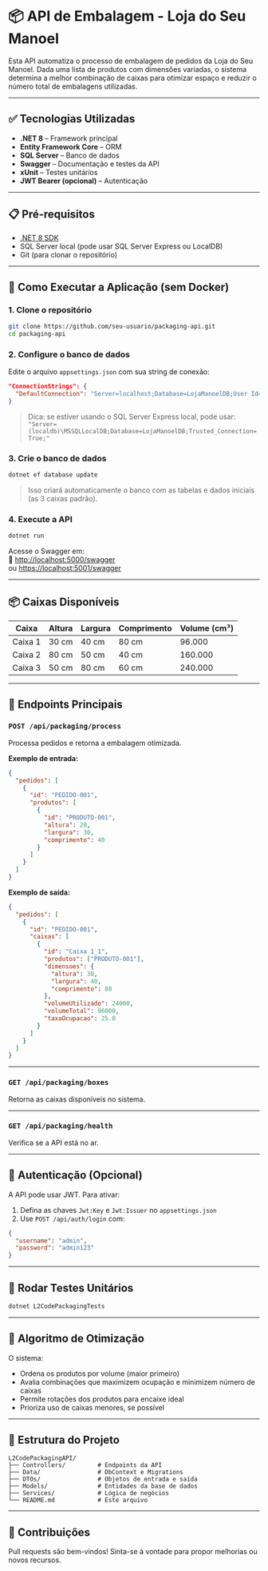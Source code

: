 # 📦 API de Embalagem - Loja do Seu Manoel

Esta API automatiza o processo de embalagem de pedidos da Loja do Seu Manoel. Dada uma lista de produtos com dimensões variadas, o sistema determina a melhor combinação de caixas para otimizar espaço e reduzir o número total de embalagens utilizadas.

---

## ✅ Tecnologias Utilizadas

- **.NET 8** – Framework principal
- **Entity Framework Core** – ORM
- **SQL Server** – Banco de dados
- **Swagger** – Documentação e testes da API
- **xUnit** – Testes unitários
- **JWT Bearer (opcional)** – Autenticação

---

## 📋 Pré-requisitos

- [.NET 8 SDK](https://dotnet.microsoft.com/en-us/download)
- SQL Server local (pode usar SQL Server Express ou LocalDB)
- Git (para clonar o repositório)

---

## 🚀 Como Executar a Aplicação (sem Docker)

### 1. Clone o repositório

```bash
git clone https://github.com/seu-usuario/packaging-api.git
cd packaging-api
```

### 2. Configure o banco de dados

Edite o arquivo `appsettings.json` com sua string de conexão:

```json
"ConnectionStrings": {
  "DefaultConnection": "Server=localhost;Database=LojaManoelDB;User Id=sa;Password=SuaSenhaAqui;"
}
```

> Dica: se estiver usando o SQL Server Express local, pode usar:  
> `"Server=(localdb)\MSSQLLocalDB;Database=LojaManoelDB;Trusted_Connection=True;"`

### 3. Crie o banco de dados

```bash
dotnet ef database update
```

> Isso criará automaticamente o banco com as tabelas e dados iniciais (as 3 caixas padrão).

### 4. Execute a API

```bash
dotnet run
```

Acesse o Swagger em:  
🔗 [http://localhost:5000/swagger](http://localhost:5000/swagger)  
ou [https://localhost:5001/swagger](https://localhost:5001/swagger)

---

## 📦 Caixas Disponíveis

| Caixa   | Altura | Largura | Comprimento | Volume (cm³) |
|---------|--------|---------|-------------|---------------|
| Caixa 1 | 30 cm  | 40 cm   | 80 cm       | 96.000        |
| Caixa 2 | 80 cm  | 50 cm   | 40 cm       | 160.000       |
| Caixa 3 | 50 cm  | 80 cm   | 60 cm       | 240.000       |

---

## 🔧 Endpoints Principais

### `POST /api/packaging/process`

Processa pedidos e retorna a embalagem otimizada.

**Exemplo de entrada:**
```json
{
  "pedidos": [
    {
      "id": "PEDIDO-001",
      "produtos": [
        {
          "id": "PRODUTO-001",
          "altura": 20,
          "largura": 30,
          "comprimento": 40
        }
      ]
    }
  ]
}
```

**Exemplo de saída:**
```json
{
  "pedidos": [
    {
      "id": "PEDIDO-001",
      "caixas": [
        {
          "id": "Caixa 1_1",
          "produtos": ["PRODUTO-001"],
          "dimensoes": {
            "altura": 30,
            "largura": 40,
            "comprimento": 80
          },
          "volumeUtilizado": 24000,
          "volumeTotal": 96000,
          "taxaOcupacao": 25.0
        }
      ]
    }
  ]
}
```

---

### `GET /api/packaging/boxes`

Retorna as caixas disponíveis no sistema.

---

### `GET /api/packaging/health`

Verifica se a API está no ar.

---

## 🔐 Autenticação (Opcional)

A API pode usar JWT. Para ativar:

1. Defina as chaves `Jwt:Key` e `Jwt:Issuer` no `appsettings.json`
2. Use `POST /api/auth/login` com:

```json
{
  "username": "admin",
  "password": "admin123"
}
```

---

## 🧪 Rodar Testes Unitários

```bash
dotnet L2CodePackagingTests
```

---

## 🧠 Algoritmo de Otimização

O sistema:

- Ordena os produtos por volume (maior primeiro)
- Avalia combinações que maximizem ocupação e minimizem número de caixas
- Permite rotações dos produtos para encaixe ideal
- Prioriza uso de caixas menores, se possível

---

## 📁 Estrutura do Projeto

```
L2CodePackagingAPI/
├── Controllers/         # Endpoints da API
├── Data/                # DbContext e Migrations
├── DTOs/                # Objetos de entrada e saída
├── Models/              # Entidades da base de dados
├── Services/            # Lógica de negócios
└── README.md            # Este arquivo
```

---

## 🧩 Contribuições

Pull requests são bem-vindos! Sinta-se à vontade para propor melhorias ou novos recursos.